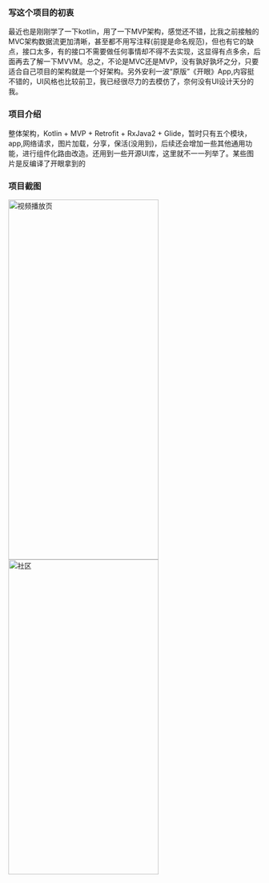 ### 写这个项目的初衷
 最近也是刚刚学了一下kotlin，用了一下MVP架构，感觉还不错，比我之前接触的MVC架构数据流更加清晰，甚至都不用写注释(前提是命名规范)，但也有它的缺点，接口太多，有的接口不需要做任何事情却不得不去实现，这显得有点多余，后面再去了解一下MVVM。总之，不论是MVC还是MVP，没有孰好孰坏之分，只要适合自己项目的架构就是一个好架构。另外安利一波“原版”《开眼》App,内容挺不错的，UI风格也比较前卫，我已经很尽力的去模仿了，奈何没有UI设计天分的我。

### 项目介绍
 整体架构，Kotlin + MVP + Retrofit + RxJava2 + Glide，暂时只有五个模块，app,网络请求，图片加载，分享，保活(没用到)，后续还会增加一些其他通用功能，进行组件化路由改造。还用到一些开源UI库，这里就不一一列举了。某些图片是反编译了开眼拿到的
### 项目截图
<img src="https://github.com/yxmFromTheMoon/Photogenic/blob/master/screenshot/1.png" width="300" height="720" alt="视频播放页">
<img src="https://github.com/yxmFromTheMoon/Photogenic/blob/master/screenshot/2.jpg" width="300" height="630" alt="社区">
